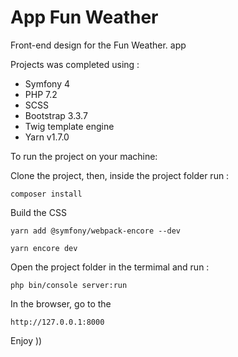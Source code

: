 # App Fun Weather

Front-end design for the Fun Weather. app

Projects was completed using :
- Symfony 4
- PHP 7.2
- SCSS
- Bootstrap 3.3.7
- Twig template engine 
- Yarn v1.7.0

To run the project on your machine:

Clone the project, then, inside the project folder run :

```
composer install
```
Build the CSS

```
yarn add @symfony/webpack-encore --dev
```
```
yarn encore dev
```
Open the project folder in the termimal and run :

```
php bin/console server:run
```
In the browser, go to the 

```
http://127.0.0.1:8000
```
Enjoy ))
